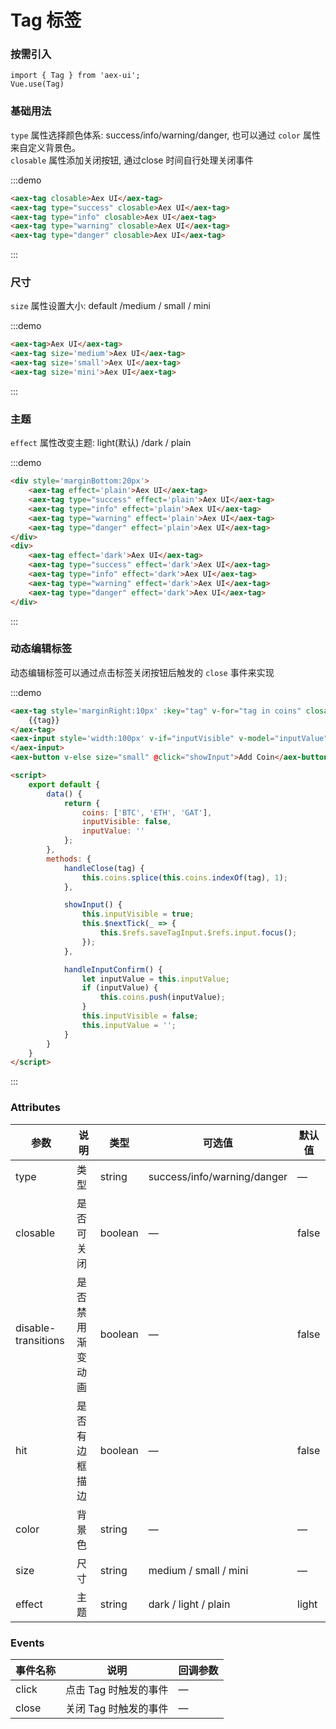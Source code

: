 # Tag 标签

### 按需引入

```
import { Tag } from 'aex-ui';
Vue.use(Tag)
```

### 基础用法

`type` 属性选择颜色体系: success/info/warning/danger, 也可以通过 `color` 属性来自定义背景色。   
`closable` 属性添加关闭按钮, 通过close 时间自行处理关闭事件

:::demo

```html
<aex-tag closable>Aex UI</aex-tag>
<aex-tag type="success" closable>Aex UI</aex-tag>
<aex-tag type="info" closable>Aex UI</aex-tag>
<aex-tag type="warning" closable>Aex UI</aex-tag>
<aex-tag type="danger" closable>Aex UI</aex-tag>
```

:::

### 尺寸

`size` 属性设置大小: default /medium / small / mini

:::demo

```html
<aex-tag>Aex UI</aex-tag>
<aex-tag size='medium'>Aex UI</aex-tag>
<aex-tag size='small'>Aex UI</aex-tag>
<aex-tag size='mini'>Aex UI</aex-tag>
```

:::

### 主题

`effect` 属性改变主题: light(默认) /dark / plain

:::demo

```html
<div style='marginBottom:20px'>
    <aex-tag effect='plain'>Aex UI</aex-tag>
    <aex-tag type="success" effect='plain'>Aex UI</aex-tag>
    <aex-tag type="info" effect='plain'>Aex UI</aex-tag>
    <aex-tag type="warning" effect='plain'>Aex UI</aex-tag>
    <aex-tag type="danger" effect='plain'>Aex UI</aex-tag>
</div>
<div>
    <aex-tag effect='dark'>Aex UI</aex-tag>
    <aex-tag type="success" effect='dark'>Aex UI</aex-tag>
    <aex-tag type="info" effect='dark'>Aex UI</aex-tag>
    <aex-tag type="warning" effect='dark'>Aex UI</aex-tag>
    <aex-tag type="danger" effect='dark'>Aex UI</aex-tag>
</div>
```

:::

### 动态编辑标签

动态编辑标签可以通过点击标签关闭按钮后触发的 `close` 事件来实现

:::demo

```html
<aex-tag style='marginRight:10px' :key="tag" v-for="tag in coins" closable @close="handleClose(tag)">
    {{tag}}
</aex-tag>
<aex-input style='width:100px' v-if="inputVisible" v-model="inputValue" ref="saveTagInput" size="small" @keyup.enter.native="handleInputConfirm" @blur="handleInputConfirm">
</aex-input>
<aex-button v-else size="small" @click="showInput">Add Coin</aex-button>

<script>
    export default {
        data() {
            return {
                coins: ['BTC', 'ETH', 'GAT'],
                inputVisible: false,
                inputValue: ''
            };
        },
        methods: {
            handleClose(tag) {
                this.coins.splice(this.coins.indexOf(tag), 1);
            },

            showInput() {
                this.inputVisible = true;
                this.$nextTick(_ => {
                    this.$refs.saveTagInput.$refs.input.focus();
                });
            },

            handleInputConfirm() {
                let inputValue = this.inputValue;
                if (inputValue) {
                    this.coins.push(inputValue);
                }
                this.inputVisible = false;
                this.inputValue = '';
            }
        }
    }
</script>
```

:::

### Attributes

| 参数      | 说明          | 类型      | 可选值                           | 默认值  |
|---------- |-------------- |---------- |--------------------------------  |-------- |
| type | 类型 | string | success/info/warning/danger | — |
| closable | 是否可关闭 | boolean | — | false |
| disable-transitions | 是否禁用渐变动画 | boolean | — | false |
| hit | 是否有边框描边 | boolean | — | false |
| color | 背景色 | string | — | — |
| size | 尺寸 | string | medium / small / mini | — |
| effect | 主题 | string | dark / light / plain | light |

### Events

| 事件名称 | 说明 | 回调参数 |
|---------- |-------- |---------- |
| click | 点击 Tag 时触发的事件 | — |
| close | 关闭 Tag 时触发的事件 | — |
